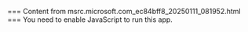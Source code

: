 === Content from msrc.microsoft.com_ec84bff8_20250111_081952.html ===
You need to enable JavaScript to run this app.
